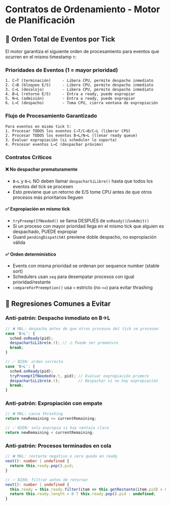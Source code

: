 # Contratos de Ordenamiento - Motor de Planificación

## 🔀 **Orden Total de Eventos por Tick**

El motor garantiza el siguiente orden de procesamiento para eventos que ocurren en el mismo timestamp `t`:

### **Prioridades de Eventos (1 = mayor prioridad)**
```
1. C→T (terminación)     - Libera CPU, permite despacho inmediato
2. C→B (bloqueo E/S)     - Libera CPU, permite despacho inmediato  
3. C→L (desalojo)        - Libera CPU, permite despacho inmediato
4. B→L (retorno E/S)     - Entra a ready, puede expropiar
5. N→L (admisión)        - Entra a ready, puede expropiar
6. L→C (despacho)        - Toma CPU, cierra ventana de expropiación
```

### **Flujo de Procesamiento Garantizado**
```
Para eventos en mismo tick t:
1. Procesar TODOS los eventos C→T/C→B/C→L (liberar CPU)
2. Procesar TODOS los eventos B→L/N→L (llenar ready queue)
3. Evaluar expropiación (si scheduler lo soporta)
4. Procesar eventos L→C (despachar próximo)
```

### **Contratos Críticos**

#### **❌ No despachar prematuramente**
- `B→L` y `N→L` NO deben llamar `despacharSiLibre()` hasta que todos los eventos del tick se procesen
- Esto previene que un retorno de E/S tome CPU antes de que otros procesos más prioritarios lleguen

#### **✅ Expropiación en mismo tick**
- `tryPreemptIfNeeded()` se llama DESPUÉS de `onReady()`/`onAdmit()` 
- Si un proceso con mayor prioridad llega en el mismo tick que alguien es despachado, PUEDE expropiar
- Guard `pendingDispatchAt` previene doble despacho, no expropiación válida

#### **✅ Orden determinístico**
- Events con misma prioridad se ordenan por sequence number (stable sort)
- Schedulers usan `seq` para desempatar procesos con igual prioridad/restante
- `compareForPreemption()` usa `<` estricto (no `<=`) para evitar thrashing

## 🚨 **Regresiones Comunes a Evitar**

### **Anti-patrón: Despacho inmediato en B→L**
```typescript
// ❌ MAL: despacha antes de que otros procesos del tick se procesen
case 'B→L': {
  sched.onReady(pid);
  despacharSiLibre(e.t); // ⚠️ Puede ser prematuro
  break;
}

// ✅ BIEN: orden correcto
case 'B→L': {
  sched.onReady(pid);
  tryPreemptIfNeeded(e.t, pid); // Evaluar expropiación primero
  despacharSiLibre(e.t);        // Despachar si no hay expropiación
  break;  
}
```

### **Anti-patrón: Expropiación con empate**
```typescript
// ❌ MAL: causa thrashing
return newRemaining <= currentRemaining;

// ✅ BIEN: solo expropia si hay ventaja clara
return newRemaining < currentRemaining;
```

### **Anti-patrón: Procesos terminados en cola**
```typescript
// ❌ MAL: restante negativo o cero queda en ready
next(): number | undefined {
  return this.ready.pop().pid;
}

// ✅ BIEN: filtrar antes de retornar
next(): number | undefined {
  this.ready = this.ready.filter(item => this.getRestante(item.pid) > 0);
  return this.ready.length > 0 ? this.ready.pop().pid : undefined;
}
```